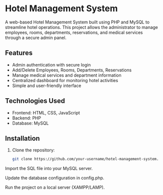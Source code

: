 # Hotel Management System

A web-based Hotel Management System built using PHP and MySQL to streamline hotel operations. This project allows the administrator to manage employees, rooms, departments, reservations, and medical services through a secure admin panel.

## Features

- Admin authentication with secure login
- Add/Delete Employees, Rooms, Departments, Reservations
- Manage medical services and department information
- Centralized dashboard for monitoring hotel activities
- Simple and user-friendly interface

## Technologies Used

- Frontend: HTML, CSS, JavaScript
- Backend: PHP
- Database: MySQL

## Installation

1. Clone the repository:
   ```bash
   git clone https://github.com/your-username/hotel-management-system.git
Import the SQL file into your MySQL server.

Update the database configuration in config.php.

Run the project on a local server (XAMPP/LAMP).
